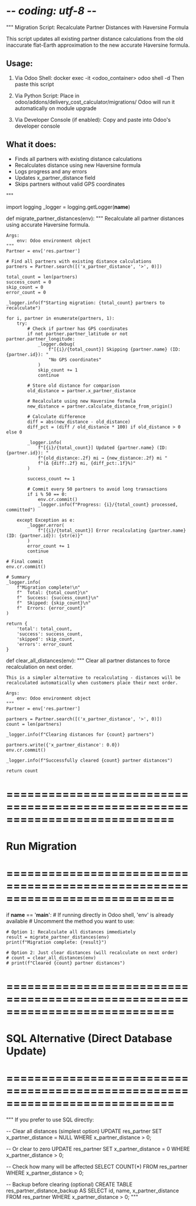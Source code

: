 # -*- coding: utf-8 -*-
"""
Migration Script: Recalculate Partner Distances with Haversine Formula

This script updates all existing partner distance calculations from the old
inaccurate flat-Earth approximation to the new accurate Haversine formula.

Usage:
------
1. Via Odoo Shell:
   docker exec -it <odoo_container> odoo shell -d <database>
   Then paste this script

2. Via Python Script:
   Place in odoo/addons/delivery_cost_calculator/migrations/
   Odoo will run it automatically on module upgrade

3. Via Developer Console (if enabled):
   Copy and paste into Odoo's developer console

What it does:
-------------
- Finds all partners with existing distance calculations
- Recalculates distance using new Haversine formula
- Logs progress and any errors
- Updates x_partner_distance field
- Skips partners without valid GPS coordinates

"""

import logging
_logger = logging.getLogger(__name__)

def migrate_partner_distances(env):
    """
    Recalculate all partner distances using accurate Haversine formula.
    
    Args:
        env: Odoo environment object
    """
    Partner = env['res.partner']
    
    # Find all partners with existing distance calculations
    partners = Partner.search([('x_partner_distance', '>', 0)])
    
    total_count = len(partners)
    success_count = 0
    skip_count = 0
    error_count = 0
    
    _logger.info(f"Starting migration: {total_count} partners to recalculate")
    
    for i, partner in enumerate(partners, 1):
        try:
            # Check if partner has GPS coordinates
            if not partner.partner_latitude or not partner.partner_longitude:
                _logger.debug(
                    f"[{i}/{total_count}] Skipping {partner.name} (ID: {partner.id}): "
                    "No GPS coordinates"
                )
                skip_count += 1
                continue
            
            # Store old distance for comparison
            old_distance = partner.x_partner_distance
            
            # Recalculate using new Haversine formula
            new_distance = partner.calculate_distance_from_origin()
            
            # Calculate difference
            diff = abs(new_distance - old_distance)
            diff_pct = (diff / old_distance * 100) if old_distance > 0 else 0
            
            _logger.info(
                f"[{i}/{total_count}] Updated {partner.name} (ID: {partner.id}): "
                f"{old_distance:.2f} mi → {new_distance:.2f} mi "
                f"(Δ {diff:.2f} mi, {diff_pct:.1f}%)"
            )
            
            success_count += 1
            
            # Commit every 50 partners to avoid long transactions
            if i % 50 == 0:
                env.cr.commit()
                _logger.info(f"Progress: {i}/{total_count} processed, committed")
                
        except Exception as e:
            _logger.error(
                f"[{i}/{total_count}] Error recalculating {partner.name} (ID: {partner.id}): {str(e)}"
            )
            error_count += 1
            continue
    
    # Final commit
    env.cr.commit()
    
    # Summary
    _logger.info(
        f"Migration complete!\n"
        f"  Total: {total_count}\n"
        f"  Success: {success_count}\n"
        f"  Skipped: {skip_count}\n"
        f"  Errors: {error_count}"
    )
    
    return {
        'total': total_count,
        'success': success_count,
        'skipped': skip_count,
        'errors': error_count
    }


def clear_all_distances(env):
    """
    Clear all partner distances to force recalculation on next order.
    
    This is a simpler alternative to recalculating - distances will be
    recalculated automatically when customers place their next order.
    
    Args:
        env: Odoo environment object
    """
    Partner = env['res.partner']
    
    partners = Partner.search([('x_partner_distance', '>', 0)])
    count = len(partners)
    
    _logger.info(f"Clearing distances for {count} partners")
    
    partners.write({'x_partner_distance': 0.0})
    env.cr.commit()
    
    _logger.info(f"Successfully cleared {count} partner distances")
    
    return count


# ============================================================================
# Run Migration
# ============================================================================

if __name__ == '__main__':
    # If running directly in Odoo shell, 'env' is already available
    # Uncomment the method you want to use:
    
    # Option 1: Recalculate all distances immediately
    result = migrate_partner_distances(env)
    print(f"Migration complete: {result}")
    
    # Option 2: Just clear distances (will recalculate on next order)
    # count = clear_all_distances(env)
    # print(f"Cleared {count} partner distances")


# ============================================================================
# SQL Alternative (Direct Database Update)
# ============================================================================
"""
If you prefer to use SQL directly:

-- Clear all distances (simplest option)
UPDATE res_partner SET x_partner_distance = NULL WHERE x_partner_distance > 0;

-- Or clear to zero
UPDATE res_partner SET x_partner_distance = 0 WHERE x_partner_distance > 0;

-- Check how many will be affected
SELECT COUNT(*) FROM res_partner WHERE x_partner_distance > 0;

-- Backup before clearing (optional)
CREATE TABLE res_partner_distance_backup AS 
SELECT id, name, x_partner_distance 
FROM res_partner 
WHERE x_partner_distance > 0;
"""
